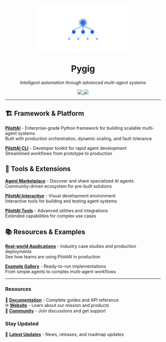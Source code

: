 <div align="center">
  <img
    src="https://raw.githubusercontent.com/anuj0456/pilottai/main/docs/assets/logo.svg"
    height="150"
  />
  
# Pygig

<p><em>Intelligent automation through advanced multi-agent systems</em></p>

<p>
  <a href="https://twitter.com/pilott_ai">
      <img src="https://img.shields.io/twitter/follow/pilott_ai?style=social" />
  </a>
  <a href="https://www.linkedin.com/company/pilottai/">
      <img src="https://img.shields.io/badge/LinkedIn-Follow-0077B5?style=social&logo=linkedin" />
  </a>
</p>
</div>

---

## 🏗️ Framework & Platform

**[PilottAI](https://github.com/pygig/pilottai)** - Enterprise-grade Python framework for building scalable multi-agent systems  
Built with production orchestration, dynamic scaling, and fault tolerance

**[PilottAI CLI](https://github.com/pygig/pilottai-cli)** - Developer toolkit for rapid agent development  
Streamlined workflows from prototype to production

## 🎯 Tools & Extensions

**[Agent Marketplace](https://github.com/pygig/pilottai-agent-marketplace)** - Discover and share specialized AI agents  
Community-driven ecosystem for pre-built solutions

**[PilottAI Interactive](https://github.com/pygig/pilottai-interactive)** - Visual development environment  
Interactive tools for building and testing agent systems

**[PilottAI Tools](https://github.com/pygig/pilottai-tools)** - Advanced utilities and integrations  
Extended capabilities for complex use cases

## 📚 Resources & Examples

**[Real-world Applications](https://github.com/pygig/pilottai-in-industry)** - Industry case studies and production deployments  
See how teams are using PilottAI in production

**[Example Gallery](https://github.com/pygig/pilottai-examples)** - Ready-to-run implementations  
From simple agents to complex multi-agent workflows

---

### Resources

📖 **[Documentation](https://docs.pilottai.com)** - Complete guides and API reference  
🌐 **[Website](https://pilottai.com)** - Learn about our mission and products  
💬 **[Community](https://discord.com/channels/1351243803536789606)** - Join discussions and get support

### Stay Updated

📢 **[Latest Updates](https://github.com/pygig/pilottai-announcements)** - News, releases, and roadmap updates
